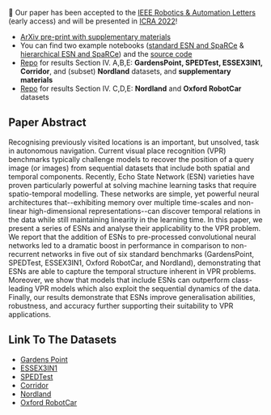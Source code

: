 🎉 Our paper has been accepted to the [IEEE Robotics & Automation Letters](https://doi.org/10.1109/LRA.2022.3150505) (early access) and will be presented in [ICRA 2022](https://www.icra2022.org)!

- [ArXiv pre-print with supplementary materials](https://arxiv.org/abs/2110.05572)
- You can find two example notebooks ([standard ESN and SpaRCe](https://colab.research.google.com/github/anilozdemir/EchoVPR/blob/main/notebooks/example_train_single_ESN.ipynb) & [hierarchical ESN and SpaRCe](https://colab.research.google.com/github/anilozdemir/EchoVPR/blob/main/notebooks/example_train_hier_ESN.ipynb)) and the [source code](https://github.com/anilozdemir/EchoVPR/tree/main/src)
- [Repo](https://github.com/anilozdemir/EchoVPR) for results Section IV. A,B,E: **GardensPoint, SPEDTest, ESSEX3IN1, Corridor**, and (subset) **Nordland** datasets, and **supplementary materials**
- [Repo](https://github.com/mscerri/EchoVPR) for results Section IV. C,D,E: **Nordland** and **Oxford RobotCar** datasets


## Paper Abstract

Recognising previously visited locations is an important, but unsolved, task in autonomous navigation. Current visual place recognition (VPR) benchmarks typically challenge models to recover the position of a query image (or images) from sequential datasets that include both spatial and temporal components. Recently, Echo State Network (ESN) varieties have proven particularly powerful at solving machine learning tasks that require spatio-temporal modelling. These networks are simple, yet powerful neural architectures that--exhibiting memory over multiple time-scales and non-linear high-dimensional representations--can discover temporal relations in the data while still maintaining linearity in the learning time. In this paper, we present a series of ESNs and analyse their applicability to the VPR problem. We report that the addition of ESNs to pre-processed convolutional neural networks led to a dramatic boost in performance in comparison to non-recurrent networks in five out of six standard benchmarks (GardensPoint, SPEDTest, ESSEX3IN1, Oxford RobotCar, and Nordland), demonstrating that ESNs are able to capture the temporal structure inherent in VPR problems. Moreover, we show that models that include ESNs can outperform class-leading VPR models which also exploit the sequential dynamics of the data. Finally, our results demonstrate that ESNs improve generalisation abilities, robustness, and accuracy further supporting their suitability to VPR applications.

## Link To The Datasets

- [Gardens Point](https://doi.org/10.5281/zenodo.4590133)
- [ESSEX3IN1](https://github.com/MubarizZaffar/ESSEX3IN1-Dataset)
- [SPEDTest](https://ieeexplore.ieee.org/document/8421024)
- [Corridor](https://journals.sagepub.com/doi/abs/10.1177/0278364913490323)
- [Nordland](https://nrkbeta.no/2013/01/15/nordlandsbanen-minute-by-minute-season-by-season/)
- [Oxford RobotCar](https://robotcar-dataset.robots.ox.ac.uk)
